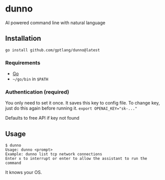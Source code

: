 # dunno
AI powered command line with natural language

## Installation
`go install github.com/gptlang/dunno@latest`

### Requirements
- [Go](https://go.dev/)
- `~/go/bin` in `$PATH`

### Authentication (required)
You only need to set it once. It saves this key to config file. To change key, just do this again before running it.
`export OPENAI_KEY="sk-..."`

Defaults to free API if key not found

## Usage
```
$ dunno
Usage: dunno <prompt>
Example: dunno list tcp network connections
Enter x to interrupt or enter to allow the assistant to run the command
```

It knows your OS.
